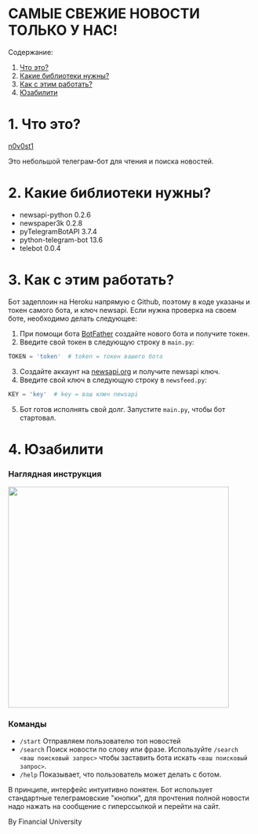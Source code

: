 # САМЫЕ СВЕЖИЕ НОВОСТИ ТОЛЬКО У НАС!

Содержание:

1. [Что это?](#Что_это?)
2. [Какие библиотеки нужны?](#Какие_библиотеки_нужны?)
3. [Как с этим работать?](#Как_с_этим_работать?)
4. [Юзабилити](#Юзабилити)

# 1. Что это?

[n0v0st1](https://t.me/n0v0st1_bot)

Это небольшой телеграм-бот для чтения и поиска новостей.

# 2. Какие библиотеки нужны?

* newsapi-python      0.2.6
* newspaper3k         0.2.8
* pyTelegramBotAPI    3.7.4
* python-telegram-bot 13.6
* telebot             0.0.4

# 3. Как с этим работать?

Бот задеплоин на Heroku напрямую с Github, поэтому в коде указаны и токен самого бота, и ключ newsapi.
Если нужна проверка на своем боте, необходимо делать следующее:

1. При помощи бота [BotFather](https://telegram.me/botfather) создайте нового бота и получите токен.
2. Введите свой токен в следующую строку в `main.py`:

```python
TOKEN = 'token'  # token = токен вашего бота
```
3. Создайте аккаунт на [newsapi.org](https://newsapi.org/) и получите newsapi ключ.
4. Введите свой ключ в следующую строку в `newsfeed.py`:

```python
KEY = 'key'  # key = ваш ключ newsapi
```

5. Бот готов исполнять свой долг. Запустите `main.py`, чтобы бот стартовал.

# 4. Юзабилити

### Наглядная инструкция

<img src="https://github.com/Jirnich/n0v0st1/blob/main/IMG_20210610_221102_285.gif" height="450" align="center">

### Команды
* `/start` Отправляем пользователю топ новостей
* `/search` Поиск новости по слову или фразе. Используйте `/search <ваш поисковый запрос>` чтобы заставить бота искать `<ваш поисковый запрос>`.
* `/help` Показывает, что пользователь может делать с ботом.

В принципе, интерфейс интуитивно понятен. Бот использует стандартные телеграмовские "кнопки", для прочтения полной новости надо нажать на сообщение с гиперссылкой и перейти на сайт.




By Financial University
